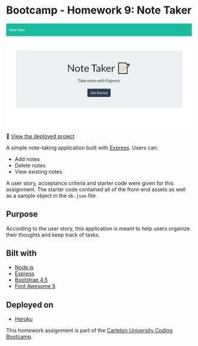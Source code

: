 # Bootcamp - Homework 9: Note Taker

![Note Taker Preview](./img/note-taker-preview.png)

:link: [View the deployed project](https://secure-refuge-95482.herokuapp.com/)

A simple note-taking application built with [Express](https://expressjs.com/). Users can:
- Add notes
- Delete notes
- View existing notes

A user story, acceptance criteria and starter code were given for this assignment. The starter code contained all of the front-end assets as well as a sample object in the `db.json` file.

## Purpose
According to the user story, this application is meant to help users organize their thoughts and keep track of tasks.

## Bilt with
- [Node.js](https://nodejs.org/en/)
- [Express](https://expressjs.com/)
- [Bootstrap 4.5](https://getbootstrap.com/)
- [Font Awesome 5](https://fontawesome.com/)

## Deployed on
- [Heroku](https://www.heroku.com/home)

This homework assignment is part of the [Carleton University Coding Bootcamp](https://bootcamp.carleton.ca/).
